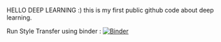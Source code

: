 HELLO DEEP LEARNING :)
this is my first public github code about deep learning.

Run Style Transfer using binder :
[![Binder](https://mybinder.org/badge_logo.svg)](https://mybinder.org/v2/gh/iceman011/mydeeplearning/master?filepath=style_transfer.ipynb)
